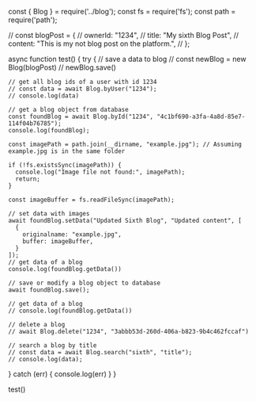 

const { Blog } = require('../blog');
const fs = require('fs');
const path = require('path');

// const blogPost = {
//   ownerId: "1234",
//   title: "My sixth Blog Post",
//   content: "This is my not blog post on the platform.",
// };

async function test() {
  try {
    // save a data to blog
    // const newBlog = new Blog(blogPost)
    // newBlog.save()

    // get all blog ids of a user with id 1234
    // const data = await Blog.byUser("1234");
    // console.log(data)

    // get a blog object from database
    const foundBlog = await Blog.byId("1234", "4c1bf690-a3fa-4a8d-85e7-114f04b76785");
    console.log(foundBlog);

    const imagePath = path.join(__dirname, "example.jpg"); // Assuming example.jpg is in the same folder

    if (!fs.existsSync(imagePath)) {
      console.log("Image file not found:", imagePath);
      return;
    }

    const imageBuffer = fs.readFileSync(imagePath);

    // set data with images
    await foundBlog.setData("Updated Sixth Blog", "Updated content", [
      {
        originalname: "example.jpg",
        buffer: imageBuffer,
      }
    ]);
    // get data of a blog
    console.log(foundBlog.getData())

    // save or modify a blog object to database
    await foundBlog.save();

    // get data of a blog
    // console.log(foundBlog.getData())

    // delete a blog
    // await Blog.delete("1234", "3abbb53d-260d-406a-b823-9b4c462fccaf")

    // search a blog by title 
    // const data = await Blog.search("sixth", "title");
    // console.log(data);
  } catch (err) {
    console.log(err)
  }
}

test()

